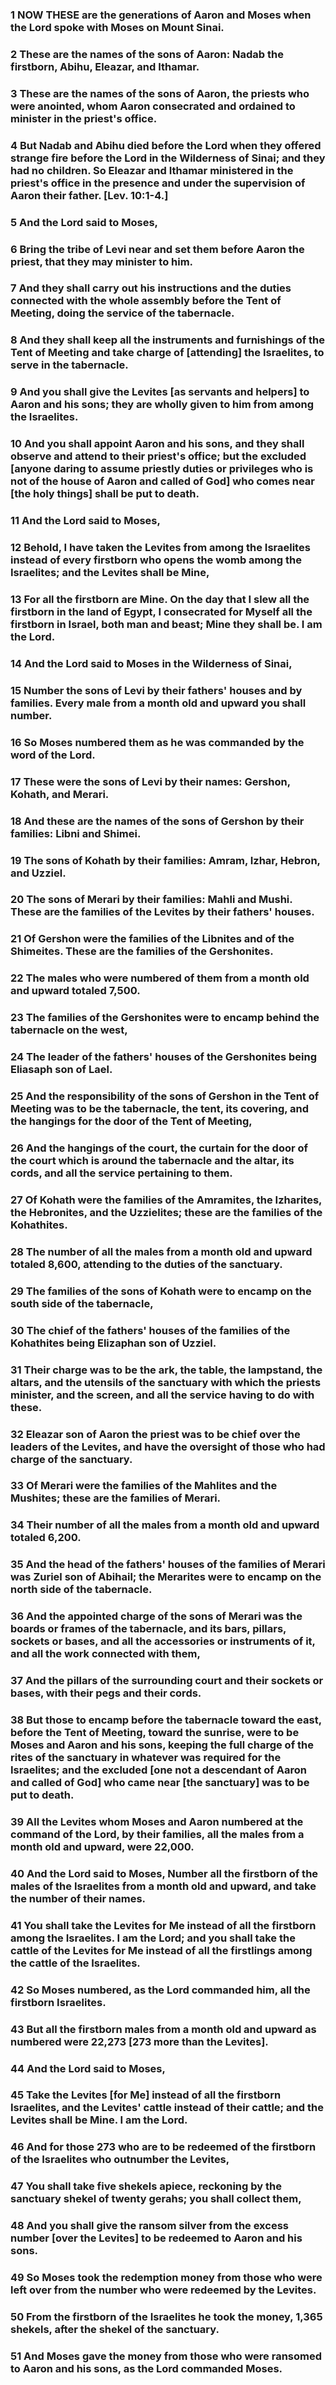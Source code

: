 ### 1 NOW THESE are the generations of Aaron and Moses when the Lord spoke with Moses on Mount Sinai.
### 2 These are the names of the sons of Aaron: Nadab the firstborn, Abihu, Eleazar, and Ithamar.
### 3 These are the names of the sons of Aaron, the priests who were anointed, whom Aaron consecrated and ordained to minister in the priest's office.
### 4 But Nadab and Abihu died before the Lord when they offered strange fire before the Lord in the Wilderness of Sinai; and they had no children. So Eleazar and Ithamar ministered in the priest's office in the presence and under the supervision of Aaron their father. [Lev. 10:1-4.]
### 5 And the Lord said to Moses,
### 6 Bring the tribe of Levi near and set them before Aaron the priest, that they may minister to him.
### 7 And they shall carry out his instructions and the duties connected with the whole assembly before the Tent of Meeting, doing the service of the tabernacle.
### 8 And they shall keep all the instruments and furnishings of the Tent of Meeting and take charge of [attending] the Israelites, to serve in the tabernacle.
### 9 And you shall give the Levites [as servants and helpers] to Aaron and his sons; they are wholly given to him from among the Israelites.
### 10 And you shall appoint Aaron and his sons, and they shall observe and attend to their priest's office; but the excluded [anyone daring to assume priestly duties or privileges who is not of the house of Aaron and called of God] who comes near [the holy things] shall be put to death.
### 11 And the Lord said to Moses,
### 12 Behold, I have taken the Levites from among the Israelites instead of every firstborn who opens the womb among the Israelites; and the Levites shall be Mine,
### 13 For all the firstborn are Mine. On the day that I slew all the firstborn in the land of Egypt, I consecrated for Myself all the firstborn in Israel, both man and beast; Mine they shall be. I am the Lord.
### 14 And the Lord said to Moses in the Wilderness of Sinai,
### 15 Number the sons of Levi by their fathers' houses and by families. Every male from a month old and upward you shall number.
### 16 So Moses numbered them as he was commanded by the word of the Lord.
### 17 These were the sons of Levi by their names: Gershon, Kohath, and Merari.
### 18 And these are the names of the sons of Gershon by their families: Libni and Shimei.
### 19 The sons of Kohath by their families: Amram, Izhar, Hebron, and Uzziel.
### 20 The sons of Merari by their families: Mahli and Mushi. These are the families of the Levites by their fathers' houses.
### 21 Of Gershon were the families of the Libnites and of the Shimeites. These are the families of the Gershonites.
### 22 The males who were numbered of them from a month old and upward totaled 7,500.
### 23 The families of the Gershonites were to encamp behind the tabernacle on the west,
### 24 The leader of the fathers' houses of the Gershonites being Eliasaph son of Lael.
### 25 And the responsibility of the sons of Gershon in the Tent of Meeting was to be the tabernacle, the tent, its covering, and the hangings for the door of the Tent of Meeting,
### 26 And the hangings of the court, the curtain for the door of the court which is around the tabernacle and the altar, its cords, and all the service pertaining to them.
### 27 Of Kohath were the families of the Amramites, the Izharites, the Hebronites, and the Uzzielites; these are the families of the Kohathites.
### 28 The number of all the males from a month old and upward totaled 8,600, attending to the duties of the sanctuary.
### 29 The families of the sons of Kohath were to encamp on the south side of the tabernacle,
### 30 The chief of the fathers' houses of the families of the Kohathites being Elizaphan son of Uzziel.
### 31 Their charge was to be the ark, the table, the lampstand, the altars, and the utensils of the sanctuary with which the priests minister, and the screen, and all the service having to do with these.
### 32 Eleazar son of Aaron the priest was to be chief over the leaders of the Levites, and have the oversight of those who had charge of the sanctuary.
### 33 Of Merari were the families of the Mahlites and the Mushites; these are the families of Merari.
### 34 Their number of all the males from a month old and upward totaled 6,200.
### 35 And the head of the fathers' houses of the families of Merari was Zuriel son of Abihail; the Merarites were to encamp on the north side of the tabernacle.
### 36 And the appointed charge of the sons of Merari was the boards or frames of the tabernacle, and its bars, pillars, sockets or bases, and all the accessories or instruments of it, and all the work connected with them,
### 37 And the pillars of the surrounding court and their sockets or bases, with their pegs and their cords.
### 38 But those to encamp before the tabernacle toward the east, before the Tent of Meeting, toward the sunrise, were to be Moses and Aaron and his sons, keeping the full charge of the rites of the sanctuary in whatever was required for the Israelites; and the excluded [one not a descendant of Aaron and called of God] who came near [the sanctuary] was to be put to death.
### 39 All the Levites whom Moses and Aaron numbered at the command of the Lord, by their families, all the males from a month old and upward, were 22,000.
### 40 And the Lord said to Moses, Number all the firstborn of the males of the Israelites from a month old and upward, and take the number of their names.
### 41 You shall take the Levites for Me instead of all the firstborn among the Israelites. I am the Lord; and you shall take the cattle of the Levites for Me instead of all the firstlings among the cattle of the Israelites.
### 42 So Moses numbered, as the Lord commanded him, all the firstborn Israelites.
### 43 But all the firstborn males from a month old and upward as numbered were 22,273 [273 more than the Levites].
### 44 And the Lord said to Moses,
### 45 Take the Levites [for Me] instead of all the firstborn Israelites, and the Levites' cattle instead of their cattle; and the Levites shall be Mine. I am the Lord.
### 46 And for those 273 who are to be redeemed of the firstborn of the Israelites who outnumber the Levites,
### 47 You shall take five shekels apiece, reckoning by the sanctuary shekel of twenty gerahs; you shall collect them,
### 48 And you shall give the ransom silver from the excess number [over the Levites] to be redeemed to Aaron and his sons.
### 49 So Moses took the redemption money from those who were left over from the number who were redeemed by the Levites.
### 50 From the firstborn of the Israelites he took the money, 1,365 shekels, after the shekel of the sanctuary.
### 51 And Moses gave the money from those who were ransomed to Aaron and his sons, as the Lord commanded Moses.